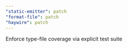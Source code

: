 ```yaml
---
"static-emitter": patch
"format-file": patch
"haywire": patch
---
```


Enforce type-file coverage via explicit test suite
